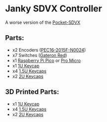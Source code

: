 # Janky SDVX Controller
A worse version of the [Pocket-SDVX](https://github.com/speedypotato/Pocket-SDVX)

## Parts:
* x2 Encoders ([PEC16-2015F-N0024](https://mou.sr/3JNRuk8))
* x7 Switches ([Gateron Red](https://mechboards.co.uk/products/gateron-red?variant=41710358888653))
* x1 [Raspberry Pi Pico](https://thepihut.com/products/raspberry-pi-pico) or [Pro Micro](https://mechboards.co.uk/products/pro-micro-5v)
* x1 [1U Keycap](https://www.aliexpress.com/item/1005004064331568.html)
* x4 [1.5U Keycaps](https://www.aliexpress.com/item/1005004784994416.html)
* x2 [2U Keycaps](https://www.aliexpress.com/item/1005004784994416.html)

## 3D Printed Parts:
* x1 [1U Keycap](https://www.printables.com/model/440477-keycaps-for-pico-sdvx-controller)
* x4 [1.5U Keycaps](https://www.printables.com/model/440477-keycaps-for-pico-sdvx-controller)
* x2 [2U Keycaps](https://www.printables.com/model/440477-keycaps-for-pico-sdvx-controller)
